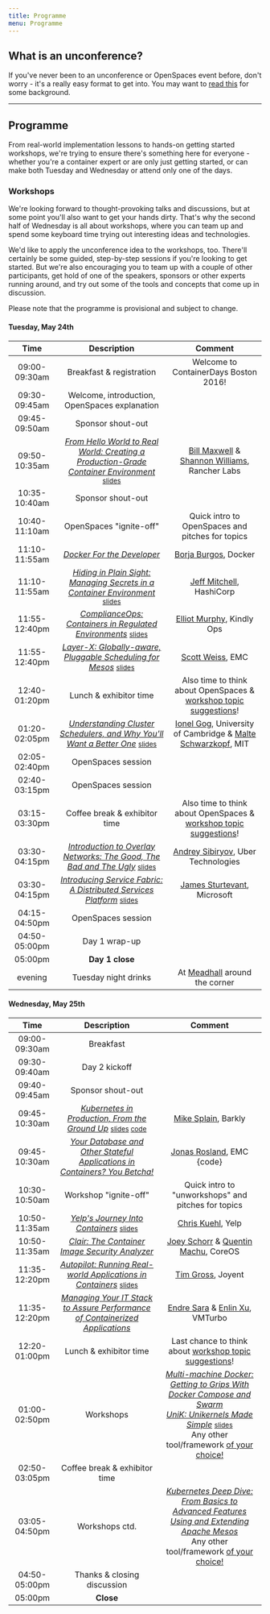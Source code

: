 ```yaml
---
title: Programme
menu: Programme
---
```


## What is an unconference?

If you've never been to an unconference or OpenSpaces event before, don't worry - it's a really easy format to get into. You may want to [read this](http://en.wikipedia.org/wiki/Unconference) for some background.

----

## Programme

From real-world implementation lessons to hands-on getting started workshops, we're trying to ensure there's something here for everyone - whether you're a container expert or are only just getting started, or can make both Tuesday and Wednesday or attend only one of the days.

### <a name="workshops"></a>Workshops

We're looking forward to thought-provoking talks and discussions, but at some point you'll also want to get your hands dirty. That's why the second half of Wednesday is all about workshops, where you can team up and spend some keyboard time trying out interesting ideas and technologies.

We'd like to apply the unconference idea to the workshops, too. There'll certainly be some guided, step-by-step sessions if you're looking to get started. But we're also encouraging you to team up with a couple of other participants, get hold of one of the speakers, sponsors or other experts running around, and try out some of the tools and concepts that come up in discussion.

Please note that the programme is provisional and subject to change.

#### Tuesday, May 24th

| Time    | Description          | Comment |
|:-----------:|:-------------:|:-----------:|
| 09:00-09:30am | Breakfast & registration | Welcome to ContainerDays Boston 2016! |
| 09:30-09:45am | Welcome, introduction, OpenSpaces explanation | |
| 09:45-09:50am | Sponsor shout-out | |
| 09:50-10:35am | _[From Hello World to Real World: Creating a Production-Grade Container Environment](/2016-boston-programme#realworld)_ <span style="font-size: smaller">[slides](http://www.slideshare.net/ShannonWilliams14/from-hello-world-to-real-world-container-days-boston-2016)</span> | [Bill Maxwell](../#speakers) & [Shannon Williams](../#speakers), Rancher Labs |
| 10:35-10:40am | Sponsor shout-out | |
| 10:40-11:10am | OpenSpaces "ignite-off" | Quick intro to OpenSpaces and pitches for topics |
| 11:10-11:55am | _[Docker For the Developer](/2016-boston-programme#dockerdev)_ | [Borja Burgos](../#speakers), Docker |
| 11:10-11:55am | _[Hiding in Plain Sight: Managing Secrets in a Container Environment](/2016-boston-programme#secrets)_ <span style="font-size: smaller">[slides](https://www.slideshare.net/DynamicInfraDays/containerdays-boston-2016-hiding-in-plain-sight-managing-secrets-in-a-container-environment-jeff-mitchell)</span> | [Jeff Mitchell](../#speakers), HashiCorp |
| 11:55-12:40pm | _[ComplianceOps: Containers in Regulated Environments](/2016-boston-programme#compliance)_ <span style="font-size: smaller">[slides](https://speakerdeck.com/statik/complianceops-containers-in-regulated-environments)</span> | [Elliot Murphy](../#speakers), Kindly Ops |
| 11:55-12:40pm | _[Layer-X: Globally-aware, Pluggable Scheduling for Mesos](/2016-boston-programme#layerx)_ <span style="font-size: smaller">[slides](http://www.slideshare.net/ScottWeiss7/layerx-containerdays-slides-may-24-2016)</span> | [Scott Weiss](../#speakers), EMC |
| 12:40-01:20pm | Lunch & exhibitor time | Also time to think about OpenSpaces & [workshop topic suggestions](../#workshops)! |
| 01:20-02:05pm | _[Understanding Cluster Schedulers, and Why You'll Want a Better One](/2016-boston-programme#schedulers)_ <span style="font-size: smaller">[slides](https://docs.google.com/presentation/d/1LI7rlrij9CmPvkKe2NUbPPY90NnB-Lhqn3ga5b1XZd4/pub?start=false&loop=false)</span> | [Ionel Gog](../#speakers), University of Cambridge & [Malte Schwarzkopf](../#speakers), MIT |
| 02:05-02:40pm | OpenSpaces session | |
| 02:40-03:15pm | OpenSpaces session | |
| 03:15-03:30pm | Coffee break & exhibitor time | Also time to think about OpenSpaces & [workshop topic suggestions](../#workshops)! |
| 03:30-04:15pm | _[Introduction to Overlay Networks: The Good, The Bad and The Ugly](/2016-boston-programme#overlay)_ <span style="font-size: smaller">[slides](https://www.dropbox.com/s/5ub3ooxx4e4lt4q/Overlay%20Networks%20%E2%80%93%20Boston%20ContainerDays%202016.pdf?dl=0)</span> | [Andrey Sibiryov](../#speakers), Uber Technologies |
| 03:30-04:15pm | _[Introducing Service Fabric: A Distributed Services Platform](/2016-boston-programme#servicefabric)_ <span style="font-size: smaller">[slides](https://onedrive.live.com/view.aspx?resid=51DD49FB37353C02!1384969&ithint=file%2cpptx&app=PowerPoint&authkey=!ANx6gXFVY1_FiSE)</span> | [James Sturtevant](../#speakers), Microsoft |
| 04:15-04:50pm | OpenSpaces session | |
| 04:50-05:00pm | Day 1 wrap-up | |
| 05:00pm | **Day 1 close** | |
| evening | Tuesday night drinks | At [Meadhall](https://www.google.com/maps/dir/Microsoft+New+England+Research+and+Development+Center,+1+Memorial+Dr+%231,+Cambridge,+MA+02142/Meadhall,+Cambridge+Center,+Cambridge,+MA/@42.3621296,-71.0890921,16z/) around the corner |

#### Wednesday, May 25th

| Time    | Description          | Comment |
|:-----------:|:-------------:|:-----------:|
| 09:00-09:30am | Breakfast | |
| 09:30-09:40am | Day 2 kickoff | |
| 09:40-09:45am | Sponsor shout-out | |
| 09:45-10:30am | _[Kubernetes in Production, From the Ground Up](/2016-boston-programme#barkly)_ <span style="font-size: smaller">[slides](http://www.slideshare.net/mikesplain/container-days-boston-kubernetes-in-production) [code](https://github.com/mikesplain/etcd_demo)</span> | [Mike Splain](../#speakers), Barkly |
| 09:45-10:30am | _[Your Database and Other Stateful Applications in Containers? You Betcha!](/2016-boston-programme#stateful)_ | [Jonas Rosland](../#speakers), EMC {code} |
| 10:30-10:50am | Workshop "ignite-off" | Quick intro to "unworkshops" and pitches for topics |
| 10:50-11:35am | _[Yelp's Journey Into Containers](/2016-boston-programme#yelp)_ <span style="font-size: smaller">[slides](https://docs.google.com/presentation/d/1zx5PRuA8WJTL7rL-wCWF-aL6OQnBINg3Oqv7L3FmODc/pub?start=false&loop=false)</span> | [Chris Kuehl](../#speakers), Yelp |
| 10:50-11:35am | _[Clair: The Container Image Security Analyzer](/2016-boston-programme#clair)_ | [Joey Schorr](../#speakers) & [Quentin Machu](../#speakers), CoreOS |
| 11:35-12:20pm | _[Autopilot: Running Real-world Applications in Containers](/2016-boston-programme#autopilot)_ <span style="font-size: smaller">[slides](http://www.slideshare.net/DynamicInfraDays/containerdays-boston-2016-autopilot-running-realworld-applications-in-containers-tim-gross)</span> | [Tim Gross](../#speakers), Joyent |
| 11:35-12:20pm | _[Managing Your IT Stack to Assure Performance of Containerized Applications](/2016-boston-programme#itstack)_ | [Endre Sara](../#speakers) & [Enlin Xu](../#speakers), VMTurbo |
| 12:20-01:00pm | Lunch & exhibitor time | Last chance to think about [workshop topic suggestions](../#workshops)! |
| 01:00-02:50pm | Workshops | _[Multi-machine Docker: Getting to Grips With Docker Compose and Swarm](/2016-boston-programme#dockercomposeswarm)_<br/>_[UniK: Unikernels Made Simple](/2016-boston-programme#unik)_ <span style="font-size: smaller">[slides](http://www.slideshare.net/ScottWeiss7/unik-deploy-unikernels-with-ease)</span><br/>Any other tool/framework [of your choice!](../#workshops) |
| 02:50-03:05pm | Coffee break & exhibitor time | |
| 03:05-04:50pm | Workshops ctd. | _[Kubernetes Deep Dive: From Basics to Advanced Features](/2016-boston-programme#kubernetes)_<br/>_[Using and Extending Apache Mesos](/2016-boston-programme#mesos)_<br/>Any other tool/framework [of your choice!](../#workshops) |
| 04:50-05:00pm | Thanks & closing discussion | |
| 05:00pm | **Close** | |
